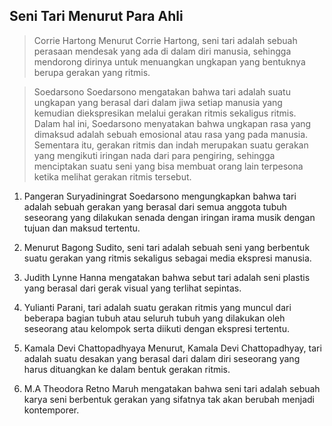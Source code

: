 ## Seni Tari Menurut Para Ahli

>Corrie Hartong
Menurut Corrie Hartong, seni tari adalah sebuah perasaan mendesak yang ada di dalam diri manusia, sehingga mendorong dirinya untuk menuangkan ungkapan yang bentuknya berupa gerakan yang ritmis.

>Soedarsono
Soedarsono mengatakan bahwa tari adalah suatu ungkapan yang berasal dari dalam jiwa setiap manusia yang kemudian diekspresikan melalui gerakan ritmis sekaligus ritmis. Dalam hal ini, Soedarsono menyatakan bahwa ungkapan rasa yang dimaksud adalah sebuah emosional atau rasa yang pada manusia. Sementara itu, gerakan ritmis dan indah merupakan suatu gerakan yang mengikuti iringan nada dari para pengiring, sehingga menciptakan suatu seni yang bisa membuat orang lain terpesona ketika melihat gerakan ritmis tersebut.

1. Pangeran Suryadiningrat Soedarsono mengungkapkan bahwa tari adalah sebuah gerakan yang berasal dari semua anggota tubuh seseorang yang dilakukan senada dengan iringan irama musik dengan tujuan dan maksud tertentu.

2. Menurut Bagong Sudito, seni tari adalah sebuah seni yang berbentuk suatu gerakan yang ritmis sekaligus sebagai media ekspresi manusia.

3. Judith Lynne Hanna mengatakan bahwa sebut tari adalah seni plastis yang berasal dari gerak visual yang terlihat sepintas.

4. Yulianti Parani, tari adalah suatu gerakan ritmis yang muncul dari beberapa bagian tubuh atau seluruh tubuh yang dilakukan oleh seseorang atau kelompok serta diikuti dengan ekspresi tertentu.

5. Kamala Devi Chattopadhyaya
Menurut, Kamala Devi Chattopadhyay, tari adalah suatu desakan yang berasal dari dalam diri seseorang yang harus dituangkan ke dalam bentuk gerakan ritmis.

6. M.A Theodora Retno Maruh mengatakan bahwa seni tari adalah sebuah karya seni berbentuk gerakan yang sifatnya tak akan berubah menjadi kontemporer.